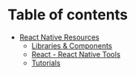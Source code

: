 # Table of contents

* [React Native Resources](README.md)
  * [Libraries & Components](react-native-resources/libraries-and-components.md)
  * [React - React Native Tools](react-native-resources/react-react-native-tools.md)
  * [Tutorials](react-native-resources/tutorials.md)
